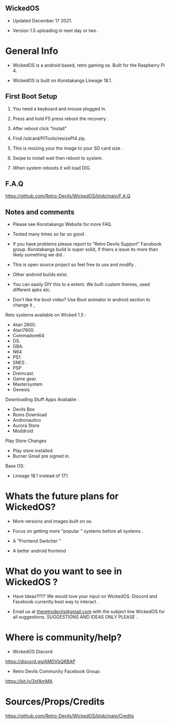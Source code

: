 
## WickedOS 

- Updated December 17 2021. 

- Version 1.5 uploading in next day or two . 

# General Info 

- WickedOS is a android based, retro gaming os. Built for the Raspberry Pi 4.

- WickedOS is built on Konstakangs Lineage 18.1.
  
## First Boot Setup 

1. You need a keyboard and mouse plugged in.

2. Press and hold F5 press reboot the recovery .

3. After reboot click "Install"

4. Find /sdcard/PITools/resizePI4.zip.

5. This is resizing your the image to your SD card size . 

6. Swipe to install wait then reboot to system.

7. When system reboots it will load DIG.

## F.A.Q

https://github.com/Retro-Devils/WickedOS/blob/main/F.A.Q

## Notes and comments 

- Please see Konstakangs Website for more FAQ.

- Tested many times so far so good . 

- If you have problems please report to "Retro Devils Support" Facebook group. Konstakangs build is super solid, if thiers a issue its more than likely something we did .

- This is open source project so feel free to use and modify .

- Other android builds exist.

- You can easily DIY this to a extent. We built custom themes, used different apks etc. 

- Don't like the boot video? Use Boot animator in android section to change it , 

Reto systems available on Wicked 1.5 :
- Atari 2600.        
- Atari7800.             
- Commadore64
- DS.                
- GBA.                   
- N64
- PS1.               
- SNES .                 
- PSP
- Dremcast.         
- Game gear.             
- Mastersystem
- Genesis 

Downloading Stuff Apps Available :
- Devils Box 
- Roms Download 
- Andronautico 
- Aurora Store 
- Moddroid

Play Store Changes 
- Play store installed.
- Burner Gmail pre signed in.
 
Base OS:
- Lineage 18.1 instead of 17.1

# Whats the future plans for WickedOS?

- More versions and images built on os. 

- Focus on getting more  "popular " systems before all systems .

- A "Frontend Switcher "

- A better android frontend


# What do you want to see in WickedOS ?

- Have Ideas?!?!? We would love your input on WickedOS.  Discord and Facebook currently best way to interact .

- Email us at theretrodevils@gmail.com with the subject line WickedOS for all suggestions. SUGGESTIONS AND IDEAS ONLY PLEASE . 


# Where is community/help? 

- WickedOS Discord:

https://discord.gg/AMDVbQKBAP 

- Retro Devils Community Facebook Group: 

https://bit.ly/3sfAmMA


# Sources/Props/Credits

https://github.com/Retro-Devils/WickedOS/blob/main/Credits
